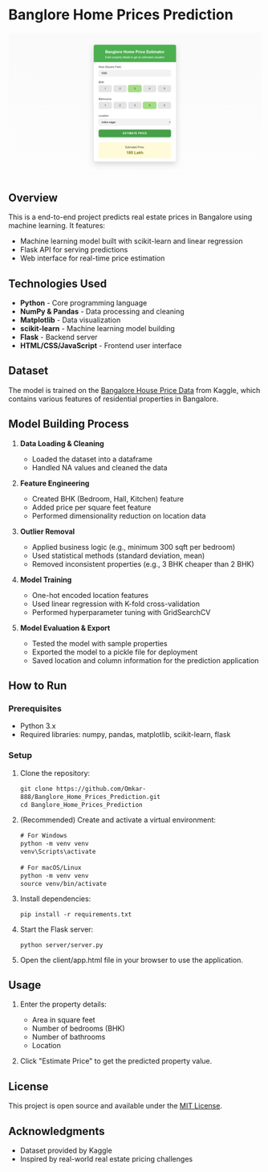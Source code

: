 # Banglore Home Prices Prediction

![Project Screenshot](BHP_Website_Look.png)

## Overview

This is a end-to-end project predicts real estate prices in Bangalore using machine learning. It features:

- Machine learning model built with scikit-learn and linear regression
- Flask API for serving predictions
- Web interface for real-time price estimation

## Technologies Used

- **Python** - Core programming language
- **NumPy & Pandas** - Data processing and cleaning
- **Matplotlib** - Data visualization
- **scikit-learn** - Machine learning model building
- **Flask** - Backend server
- **HTML/CSS/JavaScript** - Frontend user interface

## Dataset

The model is trained on the [Bangalore House Price Data](https://www.kaggle.com/amitabhajoy/bengaluru-house-price-data) from Kaggle, which contains various features of residential properties in Bangalore.

## Model Building Process

1. **Data Loading & Cleaning**
   - Loaded the dataset into a dataframe
   - Handled NA values and cleaned the data

2. **Feature Engineering**
   - Created BHK (Bedroom, Hall, Kitchen) feature
   - Added price per square feet feature
   - Performed dimensionality reduction on location data

3. **Outlier Removal**
   - Applied business logic (e.g., minimum 300 sqft per bedroom)
   - Used statistical methods (standard deviation, mean)
   - Removed inconsistent properties (e.g., 3 BHK cheaper than 2 BHK)

4. **Model Training**
   - One-hot encoded location features
   - Used linear regression with K-fold cross-validation
   - Performed hyperparameter tuning with GridSearchCV

5. **Model Evaluation & Export**
   - Tested the model with sample properties
   - Exported the model to a pickle file for deployment
   - Saved location and column information for the prediction application

## How to Run

### Prerequisites

- Python 3.x
- Required libraries: numpy, pandas, matplotlib, scikit-learn, flask

### Setup

1. Clone the repository:
   ```
   git clone https://github.com/Omkar-888/Banglore_Home_Prices_Prediction.git
   cd Banglore_Home_Prices_Prediction
   ```

2. (Recommended) Create and activate a virtual environment:
   ```
   # For Windows
   python -m venv venv
   venv\Scripts\activate

   # For macOS/Linux
   python -m venv venv
   source venv/bin/activate
   ```

3. Install dependencies:
   ```
   pip install -r requirements.txt
   ```

4. Start the Flask server:
   ```
   python server/server.py
   ```

5. Open the client/app.html file in your browser to use the application.

## Usage

1. Enter the property details:
   - Area in square feet
   - Number of bedrooms (BHK)
   - Number of bathrooms
   - Location

2. Click "Estimate Price" to get the predicted property value.

## License

This project is open source and available under the [MIT License](LICENSE).

## Acknowledgments

- Dataset provided by Kaggle
- Inspired by real-world real estate pricing challenges


